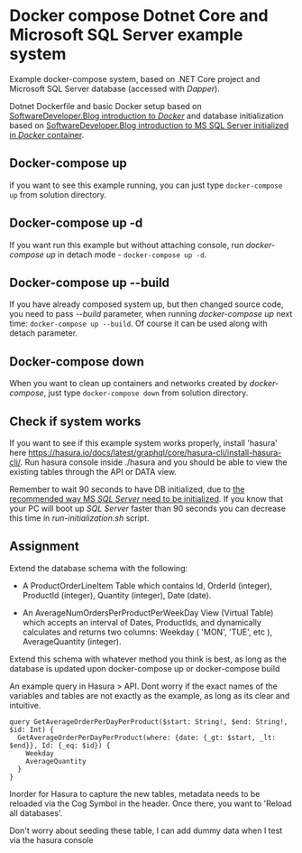 # Docker compose Dotnet Core and Microsoft SQL Server example system 

Example docker-compose system, based on .NET Core project and Microsoft SQL Server database (accessed with _Dapper_).

Dotnet Dockerfile and basic Docker setup based on [SoftwareDeveloper.Blog introduction to _Docker_](https://www.softwaredeveloper.blog/multi-project-dotnet-core-solution-in-docker-image) and database initialization based on [SoftwareDeveloper.Blog introduction to MS SQL Server initialized in _Docker_ container](https://www.softwaredeveloper.blog/initialize-mssql-in-docker-container).

## Docker-compose up
if you want to see this example running, you can just type `docker-compose up` from solution directory.

## Docker-compose up -d
If you want run this example but without attaching console, run _docker-compose up_ in detach mode - `docker-compose up -d`.

## Docker-compose up --build
If you have already composed system up, but then changed source code, you need to pass _--build_ parameter, when running _docker-compose up_ next time: `docker-compose up --build`.
Of course it can be used along with detach parameter.

## Docker-compose down
When you want to clean up containers and networks created by _docker-compose_, just type `docker-compose down` from solution directory.

## Check if system works
If you want to see if this example system works properly, install 'hasura' here https://hasura.io/docs/latest/graphql/core/hasura-cli/install-hasura-cli/.
Run hasura console inside ./hasura and you should be able to view the existing tables through the API or DATA view.


Remember to wait 90 seconds to have DB initialized, due to [the recommended way MS _SQL Server_ need to be initialized](https://www.softwaredeveloper.blog/initialize-mssql-in-docker-container).
If you know that your PC will boot up _SQL Server_ faster than 90 seconds you can decrease this time in _run-initialization.sh_ script.

## Assignment
Extend the database schema with the following:

- A ProductOrderLineItem Table which contains Id, OrderId (integer), ProductId (integer), Quantity (integer), Date (date).

- An AverageNumOrdersPerProductPerWeekDay View (Virtual Table) which accepts an interval of Dates, ProductIds, and dynamically calculates and returns two columns:  Weekday ( 'MON', 'TUE', etc ), AverageQuantity (integer).

Extend this schema with whatever method you think is best, as long as the database is updated upon docker-compose up or docker-compose build

An example query in Hasura > API. Dont worry if the exact names of the variables and tables are not exactly as the example, as long as its clear and intuitive.

```
query GetAverageOrderPerDayPerProduct($start: String!, $end: String!, $id: Int) {
  GetAverageOrderPerDayPerProduct(where: {date: {_gt: $start, _lt: $end}}, Id: {_eq: $id}) {
    Weekday 
    AverageQuantity
  }
}
```

Inorder for Hasura to capture the new tables, metadata needs to be reloaded via the Cog Symbol in the header. Once there, you want to 'Reload all databases'.


Don't worry about seeding these table, I can add dummy data when I test via the hasura console

